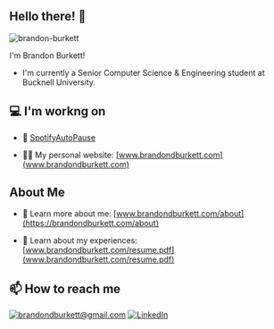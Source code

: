 
<h2>Hello there! 👋</h2>

<p align="left"> <img src="https://komarev.com/ghpvc/?username=brandon-burkett&label=Profile%20views&color=0e75b6&style=flat" alt="brandon-burkett" /> </p>

I'm Brandon Burkett! 

- I'm currently a Senior Computer Science & Engineering student at Bucknell University. 

<h2>💻 I'm workng on</h2>

- 🔭 [SpotifyAutoPause](https://github.com/Brandon-Burkett/SpotifyAutoPause)

- 👨‍💻 My personal website: [www.brandondburkett.com](www.brandondburkett.com)

<h2>About Me</h2>

- 📖 Learn more about me: [www.brandondburkett.com/about](https://brandondburkett.com/about)

- 📄 Learn about my experiences: [www.brandondburkett.com/resume.pdf](www.brandondburkett.com/resume.pdf)

<h2>📫 How to reach me</h2>

<a href="mailto:brandondburkett@gmail.com">![brandondburkett@gmail.com](https://img.shields.io/badge/Gmail-D14836?style=for-the-badge&logo=gmail&logoColor=white)</a> <a href="https://www.linkedin.com/in/brandon-burkett/">![LinkedIn](https://img.shields.io/badge/LinkedIn-0077B5?style=for-the-badge&logo=linkedin&logoColor=white)</a>




